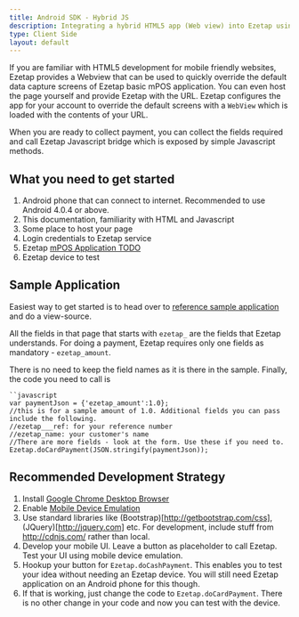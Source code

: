 ```yaml
---
title: Android SDK - Hybrid JS
description: Integrating a hybrid HTML5 app (Web view) into Ezetap using JS
type: Client Side
layout: default
---
```


If you are familiar with HTML5 development for mobile friendly websites, Ezetap provides a Webview that can be used to quickly override the default data capture screens of Ezetap basic mPOS application. You can even host the page yourself and provide Ezetap with the URL. Ezetap configures the app for your account to override the default screens with a `WebView` which is loaded with the contents of your URL.

When you are ready to collect payment, you can collect the fields required and call Ezetap Javascript bridge which is exposed by simple Javascript methods.

## What you need to get started

1. Android phone that can connect to internet. Recommended to use Android 4.0.4 or above.
1. This documentation, familiarity with HTML and Javascript
1. Some place to host your page
1. Login credentials to Ezetap service
1. Ezetap [mPOS Application TODO](#)
1. Ezetap device to test

## Sample Application

Easiest way to get started is to head over to [reference sample application](http://d.eze.cc/mposui/custom_webview.html) and do a view-source.

All the fields in that page that starts with `ezetap_` are the fields that Ezetap understands. For doing a payment, Ezetap requires only one fields as mandatory - `ezetap_amount`.

There is no need to keep the field names as it is there in the sample. Finally, the code you need to call is 

	``javascript
	var paymentJson = {'ezetap_amount':1.0}; 
	//this is for a sample amount of 1.0. Additional fields you can pass include the following.
	//ezetap___ref: for your reference number
	//ezetap_name: your customer's name
	//There are more fields - look at the form. Use these if you need to.
	Ezetap.doCardPayment(JSON.stringify(paymentJson));

## Recommended Development Strategy

1. Install [Google Chrome Desktop Browser](https://www.google.com/chrome/browser/)
1. Enable [Mobile Device Emulation](https://developer.chrome.com/devtools/docs/mobile-emulation)
1. Use standard libraries like (Bootstrap)[http://getbootstrap.com/css], (JQuery)[http://jquery.com] etc. For development, include stuff from http://cdnjs.com/ rather than local.
1. Develop your mobile UI. Leave a button as placeholder to call Ezetap. Test your UI using mobile device emulation.
1. Hookup your button for `Ezetap.doCashPayment`. This enables you to test your idea without needing an Ezetap device. You will still need Ezetap application on an Android phone for this though.
1. If that is working, just change the code to `Ezetap.doCardPayment`. There is no other change in your code and now you can test with the device.

